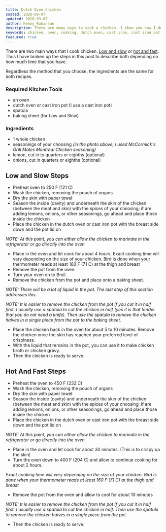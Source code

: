 ```yaml
---
title: Dutch Oven Chicken
posted: 2020-09-07
updated: 2020-09-07
author: Kenny Robinson
description: There are many ways to cook a chicken. I show you how I do it.
keywords: chicken, oven, cooking, dutch oven, cast iron, cast iron pot
featured: true
---
```


There are two main ways that I cook chicken. [Low and slow](#low-and-slow-steps) or
[hot and fast](#hot-and-fast-steps). Thus I have broken up the steps
in this post to describe both depending on how much time that you have.

Regardless the method that you choose, the ingredients are the same for both recipes.

### Required Kitchen Tools

* an oven
* dutch oven or cast iron pot (I use a cast iron pot)
* spatula
* baking sheet (for Low and Slow)

### Ingredients

* 1 whole chicken
* seasonings of your choosing
*(in the photo above, I used McCormick's Grill Mates Montreal Chicken seasoning)*
* lemon, cut in to quarters or eighths (optional)
* onions, cut in quarters or eighths (optional)

## Low and Slow Steps

* Preheat oven to 250 F (121 C)
* Wash the chicken, removing the pouch of organs
* Dry the skin with paper towel
* Season the inside (cavity) and underneath the skin of the chicken (between the meat and skin)
with the spices of your choosing;
if are adding lemons, onions, or other seasonings, go ahead and place those inside the chicken
* Place the chicken in the dutch oven or cast iron pot with the breast side down and the pot lid on

*NOTE: At this point, you can either allow the chicken to marinate in the refrigerator*
*or go directly into the oven*

* Place in the oven and let cook for about 4 hours. Exact cooking time will vary depending on the size
of your chicken. Bird is done when your thermometer reads at least 160 F (71 C) at the thigh and breast
* Remove the pot from the oven
* Turn your oven on to Broil.
* Remove the chicken from the pot and place onto a baking sheet.

*NOTE: There will be a lot of liquid in the pot. The last step of this section addresses this.*

*NOTE: It is easier to remove the chicken from the pot if you cut it in half first. I usually use a*
*spatula to cut the chicken in half (yes it is that tender that you do not need a knife).*
*Then use the spatula to remove the chicken halves in a single piece from the pot to the baking sheet.*

* Place the chicken back in the oven for about 5 to 10 minutes. Remove the chicken once the skin has
reached your preferred level of crispiness.
* With the liquid that remains in the pot, you can use it to make chicken broth or chicken gravy.
* Then the chicken is ready to serve.

## Hot And Fast Steps

* Preheat the oven to 450 F (232 C)
* Wash the chicken, removing the pouch of organs
* Dry the skin with paper towel
* Season the inside (cavity) and underneath the skin of the chicken (between the meat and skin)
with the spices of your choosing;
if are adding lemons, onions, or other seasonings, go ahead and place those inside the chicken
* Place the chicken in the dutch oven or cast iron pot with the breast side down and the pot lid on

*NOTE: At this point, you can either allow the chicken to marinate in the refrigerator*
*or go directly into the oven*

* Place in the oven and let cook for about 30 minutes. (This is to crispy up the skin)
* Turn the oven down to 400 F (204 C) and allow to continue cooking for about 2 hours.

*Exact cooking time will vary depending on the size of
your chicken. Bird is done when your thermometer reads at least 160 F (71 C) at the thigh and breast*

* Remove the pot from the oven and allow to cool for about 10 minutes

*NOTE: It is easier to remove the chicken from the pot if you cut it in half first. I usually use a*
*spatula to cut the chicken in half. Then use the spatula to remove the chicken halves in a single*
*piece from the pot.*

* Then the chicken is ready to serve.
